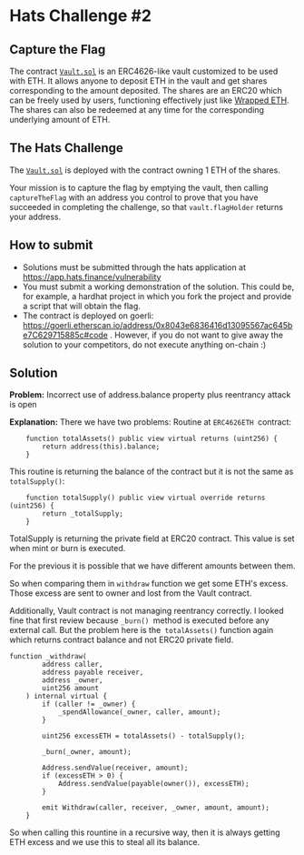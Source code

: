 # Hats Challenge #2

## Capture the Flag

The contract [`Vault.sol`](./contracts/Vault.sol) is an ERC4626-like vault customized to be used with ETH.
It allows anyone to deposit ETH in the vault and get shares corresponding to the amount deposited.
The shares are an ERC20 which can be freely used by users, functioning effectively just like [Wrapped ETH](https://weth.io).
The shares can also be redeemed at any time for the corresponding underlying amount of ETH.

## The Hats Challenge

The [`Vault.sol`](./contracts/Vault.sol) is deployed with the contract owning 1 ETH of the shares. 

Your mission is to capture the flag by emptying the vault, then calling `captureTheFlag` with an address you control to prove that you have succeeded in completing the challenge, so that `vault.flagHolder` returns your address.

## How to submit

- Solutions must be submitted through the hats application at https://app.hats.finance/vulnerability
- You must submit a working demonstration of the solution. This could be, for example, a hardhat project in which you fork the project and provide a script that will obtain the flag.
- The contract is deployed on goerli: https://goerli.etherscan.io/address/0x8043e6836416d13095567ac645be7C629715885c#code . However, if you do not want to give away the solution to your competitors, do not execute anything on-chain :)


## Solution 

**Problem:** Incorrect use of address.balance property plus reentrancy attack is open

**Explanation:** 
There we have two problems:
Routine at `ERC4626ETH `contract:

```
    function totalAssets() public view virtual returns (uint256) {
        return address(this).balance;
    }
```
This routine is returning the balance of the contract but it is not the same as `totalSupply()`:

```
    function totalSupply() public view virtual override returns (uint256) {
        return _totalSupply;
    }

```
TotalSupply is returning the private field at ERC20 contract. This value is set when mint or burn is executed.

For the previous it is possible that we have different amounts between them.

So when comparing them in `withdraw` function we get some ETH's excess. Those excess are sent to owner and lost from the Vault contract.

Additionally, Vault contract is not managing reentrancy correctly. I looked fine that first review because `_burn() `method is executed before any external call. But the problem here is the` totalAssets()` function again which returns contract balance and not ERC20 private field.

```
function _withdraw(
        address caller,
        address payable receiver,
        address _owner,
        uint256 amount
    ) internal virtual {
        if (caller != _owner) {
            _spendAllowance(_owner, caller, amount);
        }

        uint256 excessETH = totalAssets() - totalSupply();
        
        _burn(_owner, amount);
        
        Address.sendValue(receiver, amount);
        if (excessETH > 0) {
            Address.sendValue(payable(owner()), excessETH);
        }

        emit Withdraw(caller, receiver, _owner, amount, amount);
    }
```

So when calling this rountine in a recursive way, then it is always getting ETH excess and we use this to steal all its balance.

  